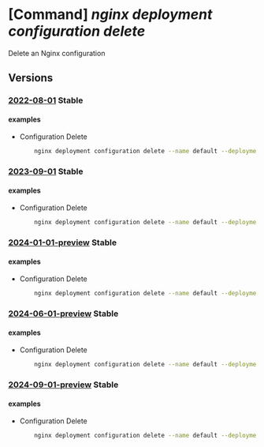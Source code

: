 # [Command] _nginx deployment configuration delete_

Delete an Nginx configuration

## Versions

### [2022-08-01](/Resources/mgmt-plane/L3N1YnNjcmlwdGlvbnMve30vcmVzb3VyY2Vncm91cHMve30vcHJvdmlkZXJzL25naW54Lm5naW54cGx1cy9uZ2lueGRlcGxveW1lbnRzL3t9L2NvbmZpZ3VyYXRpb25zL3t9/2022-08-01.xml) **Stable**

<!-- mgmt-plane /subscriptions/{}/resourcegroups/{}/providers/nginx.nginxplus/nginxdeployments/{}/configurations/{} 2022-08-01 -->

#### examples

- Configuration Delete
    ```bash
        nginx deployment configuration delete --name default --deployment-name myDeployment --resource-group myResourceGroup
    ```

### [2023-09-01](/Resources/mgmt-plane/L3N1YnNjcmlwdGlvbnMve30vcmVzb3VyY2Vncm91cHMve30vcHJvdmlkZXJzL25naW54Lm5naW54cGx1cy9uZ2lueGRlcGxveW1lbnRzL3t9L2NvbmZpZ3VyYXRpb25zL3t9/2023-09-01.xml) **Stable**

<!-- mgmt-plane /subscriptions/{}/resourcegroups/{}/providers/nginx.nginxplus/nginxdeployments/{}/configurations/{} 2023-09-01 -->

#### examples

- Configuration Delete
    ```bash
        nginx deployment configuration delete --name default --deployment-name myDeployment --resource-group myResourceGroup
    ```

### [2024-01-01-preview](/Resources/mgmt-plane/L3N1YnNjcmlwdGlvbnMve30vcmVzb3VyY2Vncm91cHMve30vcHJvdmlkZXJzL25naW54Lm5naW54cGx1cy9uZ2lueGRlcGxveW1lbnRzL3t9L2NvbmZpZ3VyYXRpb25zL3t9/2024-01-01-preview.xml) **Stable**

<!-- mgmt-plane /subscriptions/{}/resourcegroups/{}/providers/nginx.nginxplus/nginxdeployments/{}/configurations/{} 2024-01-01-preview -->

#### examples

- Configuration Delete
    ```bash
        nginx deployment configuration delete --name default --deployment-name myDeployment --resource-group myResourceGroup
    ```

### [2024-06-01-preview](/Resources/mgmt-plane/L3N1YnNjcmlwdGlvbnMve30vcmVzb3VyY2Vncm91cHMve30vcHJvdmlkZXJzL25naW54Lm5naW54cGx1cy9uZ2lueGRlcGxveW1lbnRzL3t9L2NvbmZpZ3VyYXRpb25zL3t9/2024-06-01-preview.xml) **Stable**

<!-- mgmt-plane /subscriptions/{}/resourcegroups/{}/providers/nginx.nginxplus/nginxdeployments/{}/configurations/{} 2024-06-01-preview -->

#### examples

- Configuration Delete
    ```bash
        nginx deployment configuration delete --name default --deployment-name myDeployment --resource-group myResourceGroup
    ```

### [2024-09-01-preview](/Resources/mgmt-plane/L3N1YnNjcmlwdGlvbnMve30vcmVzb3VyY2Vncm91cHMve30vcHJvdmlkZXJzL25naW54Lm5naW54cGx1cy9uZ2lueGRlcGxveW1lbnRzL3t9L2NvbmZpZ3VyYXRpb25zL3t9/2024-09-01-preview.xml) **Stable**

<!-- mgmt-plane /subscriptions/{}/resourcegroups/{}/providers/nginx.nginxplus/nginxdeployments/{}/configurations/{} 2024-09-01-preview -->

#### examples

- Configuration Delete
    ```bash
        nginx deployment configuration delete --name default --deployment-name myDeployment --resource-group myResourceGroup
    ```
